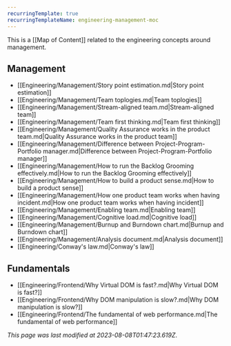 ```yaml
---
recurringTemplate: true
recurringTemplateName: engineering-management-moc
---
```


This is a [[Map of Content]] related to the engineering concepts around management.

## Management

- [[Engineering/Management/Story point estimation.md|Story point estimation]]
- [[Engineering/Management/Team toplogies.md|Team toplogies]]
- [[Engineering/Management/Stream-aligned team.md|Stream-aligned team]]
- [[Engineering/Management/Team first thinking.md|Team first thinking]]
- [[Engineering/Management/Quality Assurance works in the product team.md|Quality Assurance works in the product team]]
- [[Engineering/Management/Difference between Project-Program-Portfolio manager.md|Difference between Project-Program-Portfolio manager]]
- [[Engineering/Management/How to run the Backlog Grooming effectively.md|How to run the Backlog Grooming effectively]]
- [[Engineering/Management/How to build a product sense.md|How to build a product sense]]
- [[Engineering/Management/How one product team works when having incident.md|How one product team works when having incident]]
- [[Engineering/Management/Enabling team.md|Enabling team]]
- [[Engineering/Management/Cognitive load.md|Cognitive load]]
- [[Engineering/Management/Burnup and Burndown chart.md|Burnup and Burndown chart]]
- [[Engineering/Management/Analysis document.md|Analysis document]]
- [[Engineering/Conway's law.md|Conway's law]]

## Fundamentals

- [[Engineering/Frontend/Why Virtual DOM is fast?.md|Why Virtual DOM is fast?]]
- [[Engineering/Frontend/Why DOM manipulation is slow?.md|Why DOM manipulation is slow?]]
- [[Engineering/Frontend/The fundamental of web performance.md|The fundamental of web performance]]


*This page was last modified at 2023-08-08T01:47:23.619Z*.
